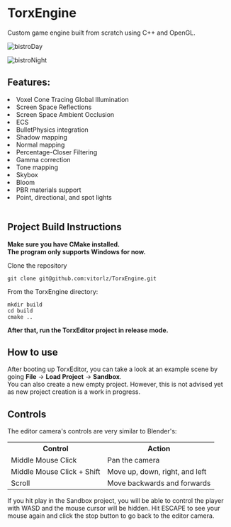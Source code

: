 # TorxEngine
Custom game engine built from scratch using C++ and OpenGL.

![bistroDay](https://github.com/user-attachments/assets/ed6f0fec-b238-4b61-a846-dc06dfa78f00)

![bistroNight](https://github.com/user-attachments/assets/a08f6897-2df1-4fc3-9165-486a109112a4)

## Features:
<li>Voxel Cone Tracing Global Illumination</li> 
<li>Screen Space Reflections</li>
<li>Screen Space Ambient Occlusion</li> 
<li>ECS</li> 
<li>BulletPhysics integration</li> 
<li>Shadow mapping</li> 
<li>Normal mapping</li> 
<li>Percentage-Closer Filtering</li> 
<li>Gamma correction</li> 
<li>Tone mapping</li> 
<li>Skybox</li> 
<li>Bloom</li> 
<li>PBR materials support</li> 
<li>Point, directional, and spot lights</li> 
 <br/>

## Project Build Instructions

**Make sure you have CMake installed.** <br/>
**The program only supports Windows for now.**

Clone the repository
```
git clone git@github.com:vitorlz/TorxEngine.git
```
From the TorxEngine directory:
```
mkdir build
cd build
cmake ..
```
**After that, run the TorxEditor project in release mode.**

## How to use
After booting up TorxEditor, you can take a look at an example scene by going **File** → **Load Project** → **Sandbox**. <br/>
You can also create a new empty project. However, this is not advised yet as new project creation is a work in progress.

## Controls
The editor camera's controls are very similar to Blender's:
<table>
  <tr>
    <th>Control</th>
    <th>Action</th>
  </tr>
  <tr>
    <td>Middle Mouse Click</td>
    <td>Pan the camera</td>
  </tr>
  <tr>
    <td>Middle Mouse Click + Shift</td>
    <td>Move up, down, right, and left</td>
  </tr>
  <tr>
    <td>Scroll</td>
    <td>Move backwards and forwards</td>
  </tr>
</table>
If you hit play in the Sandbox project, you will be able to control the player with WASD and the 
mouse cursor will be hidden. Hit ESCAPE to see your mouse again and click the stop button to go back to the editor camera.






